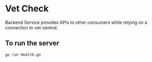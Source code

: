 # Vet Check

Backend Service provides APIs to other consumers while relying on a connection to vet-zentral.

## To run the server

```sh
go run Health.go
```